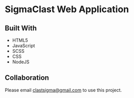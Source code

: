 # SigmaClast Web Application  

## Built With
- HTML5
- JavaScript
- SCSS
- CSS
- NodeJS

## Collaboration
Please email clastsigma@gmail.com to use this project.
